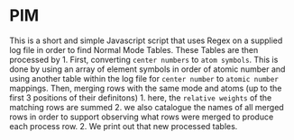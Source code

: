 # PIM
This is a short and simple Javascript script that uses Regex on a supplied log file in order to find Normal Mode Tables. These Tables are then processed by 1. First, converting `center numbers` to `atom symbols`. This is done by using an array of element symbols in order of atomic number and using another table within the log file for `center number` to `atomic number` mappings.    Then, merging rows with the same mode and atoms (up to the first 3 positions of their definitons)     1. here, the `relative weights` of the matching rows are summed    2. we also catalogue the names of all merged rows in order to support observing what rows were merged to produce each process row. 2. We print out that new processed tables.
